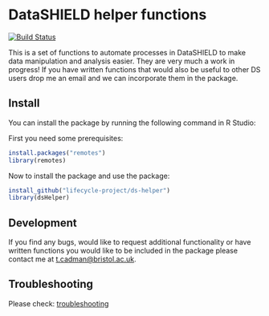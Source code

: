 # DataSHIELD helper functions

[![Build Status](https://travis-ci.org/lifecycle-project/ds-helper.svg?branch=master)](https://travis-ci.org/lifecycle-project/ds-helper)

This is a set of functions to automate processes in DataSHIELD to make data
manipulation and analysis easier. They are very much a work in progress! If you 
have written functions that would also be useful to other DS users drop me an 
email and we can incorporate them in the package. 

## Install
You can install the package by running the following command in R Studio:

First you need some prerequisites:

```R
install.packages("remotes")
library(remotes)
```

Now to install the package and use the package:

```R
install_github("lifecycle-project/ds-helper")
library(dsHelper)
```

## Development
If you find any bugs, would like to request additional functionality or have
written functions you would like to be included in the package please contact me 
at t.cadman@bristol.ac.uk. 

## Troubleshooting
Please check: [troubleshooting](https://github.com/lifecycle-project/ds-helper/blob/master/TROUBLESHOOTING.md)
